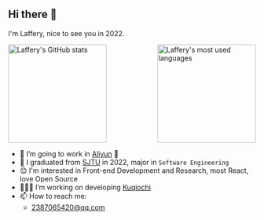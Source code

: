 ## Hi there 👋

I'm Laffery, nice to see you in 2022.

<section style="display: flex;flex-direction: row;justify-content: space-between;align-items: center;">
  <a href="https://github-readme-stats.vercel.app/api?username=Laffery&show_icons=true&count_private=true">
    <img alt="Laffery's GitHub stats" src="https://github-readme-stats.vercel.app/api?username=Laffery&show_icons=true&count_private=true" height="200px"/>
  </a>

  <a href='https://github-readme-stats.vercel.app/api/top-langs/?username=Laffery&layout=compact&hide=css,scss,html,json,filebench%20wml,tcl,hcl,perl,makefile,shell&langs_count=10'>
    <img alt="Laffery's most used languages" src="https://github-readme-stats.vercel.app/api/top-langs/?username=Laffery&layout=compact&hide=css,scss,html,json,filebench%20wml,tcl,hcl,perl,makefile,shell&langs_count=8" height="200px"/>
  </a>
</section>
  
- 🔭 I’m going to work in [Aliyun](https://cn.aliyun.com/) 🧐
- 🌱 I graduated from [SJTU](https://www.sjtu.edu.cn/) in 2022, major in `Software Engineering`
- 😊 I'm interested in Front-end Development and Research, most React, love Open Source
- 🧑🏻‍💻 I’m working on developing [Kuqiochi](https://kuqiochi.cn)
- 📫 How to reach me: 
  - 2387065420@qq.com
